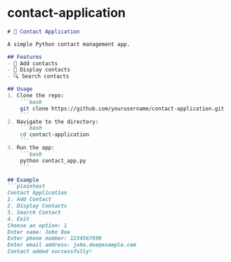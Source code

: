 # contact-application
```markdown
# 📇 Contact Application

A simple Python contact management app.

## Features
- 📝 Add contacts
- 📄 Display contacts
- 🔍 Search contacts

## Usage
1. Clone the repo:
    ```bash
    git clone https://github.com/yourusername/contact-application.git
    ```
2. Navigate to the directory:
    ```bash
    cd contact-application
    ```
3. Run the app:
    ```bash
    python contact_app.py
    ```

## Example
```plaintext
Contact Application
1. Add Contact
2. Display Contacts
3. Search Contact
4. Exit
Choose an option: 1
Enter name: John Doe
Enter phone number: 1234567890
Enter email address: john.doe@example.com
Contact added successfully!
```

